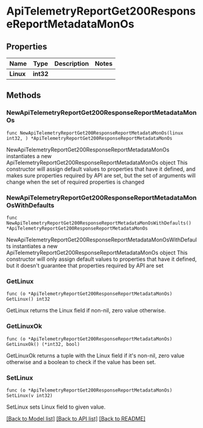 # ApiTelemetryReportGet200ResponseReportMetadataMonOs

## Properties

Name | Type | Description | Notes
------------ | ------------- | ------------- | -------------
**Linux** | **int32** |  | 

## Methods

### NewApiTelemetryReportGet200ResponseReportMetadataMonOs

`func NewApiTelemetryReportGet200ResponseReportMetadataMonOs(linux int32, ) *ApiTelemetryReportGet200ResponseReportMetadataMonOs`

NewApiTelemetryReportGet200ResponseReportMetadataMonOs instantiates a new ApiTelemetryReportGet200ResponseReportMetadataMonOs object
This constructor will assign default values to properties that have it defined,
and makes sure properties required by API are set, but the set of arguments
will change when the set of required properties is changed

### NewApiTelemetryReportGet200ResponseReportMetadataMonOsWithDefaults

`func NewApiTelemetryReportGet200ResponseReportMetadataMonOsWithDefaults() *ApiTelemetryReportGet200ResponseReportMetadataMonOs`

NewApiTelemetryReportGet200ResponseReportMetadataMonOsWithDefaults instantiates a new ApiTelemetryReportGet200ResponseReportMetadataMonOs object
This constructor will only assign default values to properties that have it defined,
but it doesn't guarantee that properties required by API are set

### GetLinux

`func (o *ApiTelemetryReportGet200ResponseReportMetadataMonOs) GetLinux() int32`

GetLinux returns the Linux field if non-nil, zero value otherwise.

### GetLinuxOk

`func (o *ApiTelemetryReportGet200ResponseReportMetadataMonOs) GetLinuxOk() (*int32, bool)`

GetLinuxOk returns a tuple with the Linux field if it's non-nil, zero value otherwise
and a boolean to check if the value has been set.

### SetLinux

`func (o *ApiTelemetryReportGet200ResponseReportMetadataMonOs) SetLinux(v int32)`

SetLinux sets Linux field to given value.



[[Back to Model list]](../README.md#documentation-for-models) [[Back to API list]](../README.md#documentation-for-api-endpoints) [[Back to README]](../README.md)


